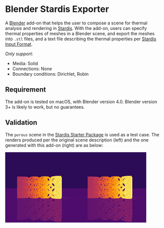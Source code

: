 # Blender Stardis Exporter

A [Blender](https://blender.org) add-on that helps the user to compose a scene for thermal analysis and rendering in [Stardis](https://www.meso-star.com/projects/stardis/stardis.html). 
With the add-on, users can specify thermal properties of meshes in a Blender scene, and export the meshes into `.stl` files, and a text file describing the thermal properties per [Stardis Input Format](https://www.meso-star.com/projects/stardis/man/man5/stardis-input.5.html). 

*Only support*: 
- Media: Solid
- Connections: None
- Boundary conditions: Dirichlet, Robin




## Requirement

The add-on is tested on macOS, with Blender version 4.0.
Blender version 3+ is likely to work, but no guarantees.

## Validation

The `porous` scene in the [Stardis Starter Package](https://www.meso-star.com/projects/stardis/starter-pack.html) is used as a test case. The renders produced per the original scene description (left) and the one generated with this add-on (right) are as below:

<div style="display: flex;">
	<img src="./img/render-ori.jpg" style="width: 45%;">
	<img src="./img/render-addon.jpg" style="width: 45%;">
</div>
